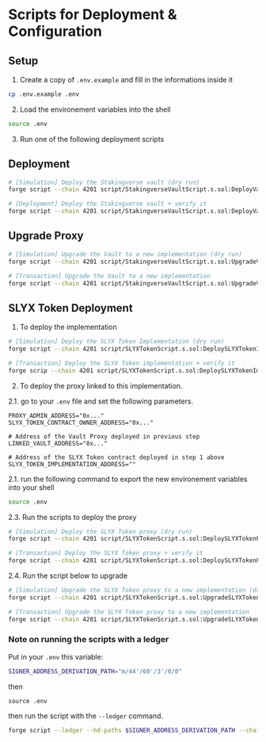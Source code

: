 # Scripts for Deployment & Configuration

## Setup

1. Create a copy of `.env.example` and fill in the informations inside it

```bash
cp .env.example .env
```

2. Load the environement variables into the shell

```bash
source .env
```

3. Run one of the following deployment scripts

## Deployment

```bash
# [Simulation] Deploy the Stakingverse vault (dry run)
forge script --chain 4201 script/StakingverseVaultScript.s.sol:DeployVaultImplementation --rpc-url $LUKSO_TESTNET_RPC_URL -vvvv

# [Deployment] Deploy the Stakingverse vault + verify it
forge script --chain 4201 script/StakingverseVaultScript.s.sol:DeployVaultImplementation --rpc-url $LUKSO_TESTNET_RPC_URL --broadcast --verify --verifier blockscout --verifier-url $BLOCKSCOUT_TESTNET_API_URL -vvvv
```

## Upgrade Proxy

```bash
# [Simulation] Upgrade the Vault to a new implementation (dry run)
forge script --chain 4201 script/StakingverseVaultScript.s.sol:UpgradeVault --rpc-url $LUKSO_TESTNET_RPC_URL -vvvv

# [Transaction] Upgrade the Vault to a new implementation
forge script --chain 4201 script/StakingverseVaultScript.s.sol:UpgradeVault --rpc-url $LUKSO_TESTNET_RPC_URL --broadcast -vvvv
```

## SLYX Token Deployment

1. To deploy the implementation

```bash
# [Simulation] Deploy the SLYX Token Implementation (dry run)
forge script --chain 4201 script/SLYXTokenScript.s.sol:DeploySLYXTokenImplementation --rpc-url $LUKSO_TESTNET_RPC_URL -vvvv

# [Transaction] Deploy the SLYX Token implementation + verify it
forge scrip --chain 4201 script/SLYXTokenScript.s.sol:DeploySLYXTokenImplementation --rpc-url $LUKSO_TESTNET_RPC_URL --broadcast --verify --verifier blockscout --verifier-url $BLOCKSCOUT_TESTNET_API_URL -vvvv
```

2. To deploy the proxy linked to this implementation.

2.1. go to your `.env` file and set the following parameters.

```shell
PROXY_ADMIN_ADDRESS="0x..."
SLYX_TOKEN_CONTRACT_OWNER_ADDRESS="0x..."

# Address of the Vault Proxy deployed in previous step
LINKED_VAULT_ADDRESS="0x..."

# Address of the SLYX Token contract deployed in step 1 above
SLYX_TOKEN_IMPLEMENTATION_ADDRESS=""
```

2.1. run the following command to export the new environement variables into your shell

```bash
source .env
```

2.3. Run the scripts to deploy the proxy

```bash
# [Simulation] Deploy the SLYX Token proxy (dry run)
forge script --chain 4201 script/SLYXTokenScript.s.sol:DeploySLYXTokenProxy --rpc-url $LUKSO_TESTNET_RPC_URL -vvvv

# [Transaction] Deploy the SLYX Token proxy + verify it
forge script --chain 4201 script/SLYXTokenScript.s.sol:DeploySLYXTokenProxy --rpc-url $LUKSO_TESTNET_RPC_URL --broadcast --verify --verifier blockscout --verifier-url $BLOCKSCOUT_TESTNET_API_URL -vvvv
```

2.4. Run the script below to upgrade

```bash
# [Simulation] Upgrade the SLYX Token proxy to a new implementation (dry run)
forge script --chain 4201 script/SLYXTokenScript.s.sol:UpgradeSLYXToken --rpc-url $LUKSO_TESTNET_RPC_URL -vvvv

# [Transaction] Upgrade the SLYX Token proxy to a new implementation
forge script --chain 4201 script/SLYXTokenScript.s.sol:UpgradeSLYXToken --rpc-url $LUKSO_TESTNET_RPC_URL --broadcast -vvvv
```

### Note on running the scripts with a ledger

Put in your `.env` this variable:

```bash
SIGNER_ADDRESS_DERIVATION_PATH="m/44'/60'/3'/0/0"
```

then

```
source .env
```

then run the script with the `--ledger` command.

```bash
forge script --ledger --hd-paths $SIGNER_ADDRESS_DERIVATION_PATH --chain 4201 script/SLYXTokenScript.s.sol:DeploySLYXTokenImplementation --rpc-url $LUKSO_TESTNET_RPC_URL --broadcast --verify --verifier blockscout --verifier-url $BLOCKSCOUT_TESTNET_API_URL -vvvv
```
